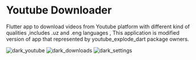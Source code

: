 # Youtube Downloader
Flutter app to download videos from Youtube platform with different kind of qualities ,includes .uz and .eng languages ,
This application is modified version of app that represented by youtube_explode_dart package owners.

![dark_youtube](https://user-images.githubusercontent.com/71814235/126665178-a428ec1e-49b4-41d0-bad1-7e4c12f1519c.jpg) ![dark_downloads](https://user-images.githubusercontent.com/71814235/126665575-59751e4c-8808-4cfe-b8b6-71619b3da46b.jpg)
![dark_settings](https://user-images.githubusercontent.com/71814235/126665597-027d04cf-1999-469b-a4bc-70538ce383cc.jpg)





